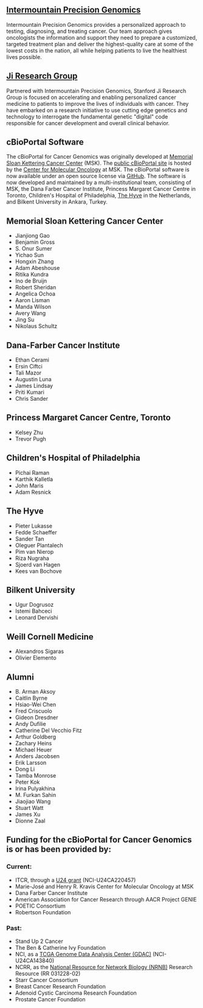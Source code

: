 ## [Intermountain Precision Genomics](https://intermountainhealthcare.org/services/cancer-care/precision-genomics/)
Intermountain Precision Genomics provides a personalized approach to testing, diagnosing, and treating cancer.
Our team approach gives oncologists the information and support they need to prepare a customized, targeted treatment plan and deliver the highest-quality care at some of the lowest costs in the nation, all while helping patients to live the healthiest lives possible.

## [Ji Research Group](https://dna-discovery.stanford.edu)
Partnered with Intermountain Precision Genomics, Stanford Ji Research Group is focused on accelerating and enabling personalized cancer medicine to patients to improve the lives of individuals with cancer. They have embarked on a research initiative to use cutting edge genetics and technology to interrogate the fundamental genetic "digital" code responsible for cancer development and overall clinical behavior.

## cBioPortal Software
The cBioPortal for Cancer Genomics was originally developed at [Memorial Sloan Kettering Cancer Center](http://www.mskcc.org/) (MSK). The [public cBioPortal site](http://cbioportal.org) is hosted by the [Center for Molecular Oncology](http://www.mskcc.org/research/molecular-oncology) at MSK. The cBioPortal software is now available under an open source license via [GitHub](https://github.com/cBioPortal/cbioportal/). The software is now developed and maintained by a multi-institutional team, consisting of MSK, the Dana Farber Cancer Institute, Princess Margaret Cancer Centre in Toronto, Children's Hospital of Philadelphia, [The Hyve](http://thehyve.nl) in the Netherlands, and Bilkent University in Ankara, Turkey.

## Memorial Sloan Kettering Cancer Center
* Jianjiong Gao
* Benjamin Gross
* S. Onur Sumer
* Yichao Sun
* Hongxin Zhang
* Adam Abeshouse
* Ritika Kundra
* Ino de Bruijn
* Robert Sheridan
* Angelica Ochoa
* Aaron Lisman
* Manda Wilson
* Avery Wang
* Jing Su
* Nikolaus Schultz

## Dana-Farber Cancer Institute
* Ethan Cerami
* Ersin Ciftci
* Tali Mazor
* Augustin Luna
* James Lindsay
* Priti Kumari
* Chris Sander

## Princess Margaret Cancer Centre, Toronto
* Kelsey Zhu
* Trevor Pugh

## Children's Hospital of Philadelphia
* Pichai Raman
* Karthik Kalletla
* John Maris
* Adam Resnick

## The Hyve
* Pieter Lukasse
* Fedde Schaeffer
* Sander Tan
* Oleguer Plantalech
* Pim van Nierop
* Riza Nugraha
* Sjoerd van Hagen
* Kees van Bochove

## Bilkent University
* Ugur Dogrusoz
* Istemi Bahceci
* Leonard Dervishi

## Weill Cornell Medicine
* Alexandros Sigaras
* Olivier Elemento

## Alumni
* B. Arman Aksoy
* Caitlin Byrne
* Hsiao-Wei Chen
* Fred Criscuolo
* Gideon Dresdner
* Andy Dufilie
* Catherine Del Vecchio Fitz
* Arthur Goldberg
* Zachary Heins
* Michael Heuer
* Anders Jacobsen
* Erik Larsson
* Dong Li
* Tamba Monrose
* Peter Kok
* Irina Pulyakhina
* M. Furkan Sahin
* Jiaojiao Wang
* Stuart Watt
* James Xu
* Dionne Zaal

## Funding for the cBioPortal for Cancer Genomics is or has been provided by:

### Current:
* ITCR, through a [U24 grant](https://itcr.nci.nih.gov/funded-project/cbioportal-cancer-genomics) (NCI-U24CA220457) 
* Marie-José and Henry R. Kravis Center for Molecular Oncology at MSK
* Dana Farber Cancer Institute
* American Association for Cancer Research through AACR Project GENIE
* POETIC Consortium
* Robertson Foundation

### Past:
* Stand Up 2 Cancer
* The Ben & Catherine Ivy Foundation
* NCI, as a [TCGA Genome Data Analysis Center (GDAC)](http://tcga.cancer.gov/wwd/program/research_network/gdac.asp) (NCI-U24CA143840)
* NCRR, as the [National Resource for Network Biology (NRNB)](http://nrnb.org/) Research Resource (RR 031228-02)
* Starr Cancer Consortium
* Breast Cancer Research Foundation
* Adenoid Cystic Carcinoma Research Foundation
* Prostate Cancer Foundation
